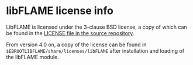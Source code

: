 # libFLAME license info

LibFLAME is licensed under the  3-clause BSD license, a copy of which can be found in
the [LICENSE file in the source repository](https://github.com/flame/libflame/blob/master/LICENSE).

From version 4.0 on, a copy of the license can be found in
`$EBROOTLIBFLAME/share/licenses/libFLAME` after installation and loading of the
libFLAME module.
